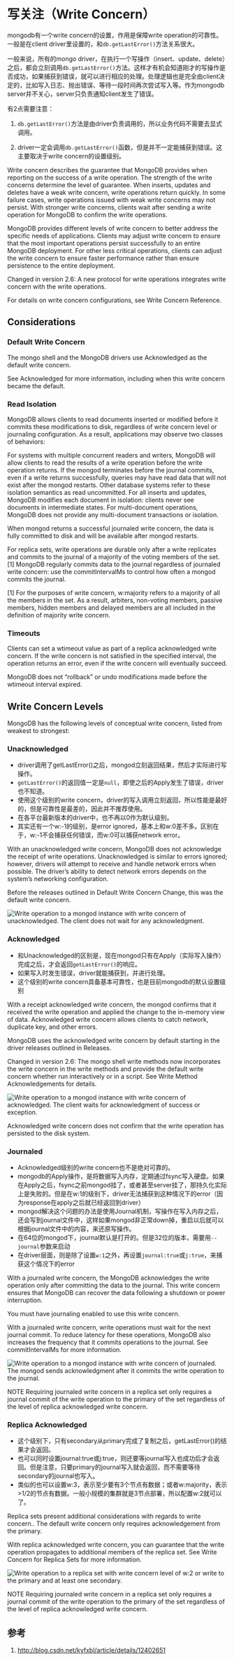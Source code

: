 # 写关注（Write Concern）

mongodb有一个write concern的设置，作用是保障write operation的可靠性。一般是在client driver里设置的，和`db.getLastError()`方法关系很大。

一般来说，所有的mongo driver，在执行一个写操作（insert、update、delete）之后，都会立刻调用`db.getLastError()`方法。这样才有机会知道刚才的写操作是否成功，如果捕获到错误，就可以进行相应的处理。处理逻辑也是完全由client决定的，比如写入日志、抛出错误、等待一段时间再次尝试写入等。作为mongodb server并不关心，server只负责通知client发生了错误。

有2点需要注意：

1. `db.getLastError()`方法是由driver负责调用的，所以业务代码不需要去显式调用。

2. driver一定会调用`db.getLastError()`函数，但是并不一定能捕获到错误。这主要取决于write concern的设置级别。

Write concern describes the guarantee that MongoDB provides when reporting on the success of a write operation. The strength of the write concerns determine the level of guarantee. When inserts, updates and deletes have a weak write concern, write operations return quickly. In some failure cases, write operations issued with weak write concerns may not persist. With stronger write concerns, clients wait after sending a write operation for MongoDB to confirm the write operations.

MongoDB provides different levels of write concern to better address the specific needs of applications. Clients may adjust write concern to ensure that the most important operations persist successfully to an entire MongoDB deployment. For other less critical operations, clients can adjust the write concern to ensure faster performance rather than ensure persistence to the entire deployment.

Changed in version 2.6: A new protocol for write operations integrates write concern with the write operations.

For details on write concern configurations, see Write Concern Reference.

## Considerations

### Default Write Concern
The mongo shell and the MongoDB drivers use Acknowledged as the default write concern.

See Acknowledged for more information, including when this write concern became the default.

### Read Isolation
MongoDB allows clients to read documents inserted or modified before it commits these modifications to disk, regardless of write concern level or journaling configuration. As a result, applications may observe two classes of behaviors:

For systems with multiple concurrent readers and writers, MongoDB will allow clients to read the results of a write operation before the write operation returns.
If the mongod terminates before the journal commits, even if a write returns successfully, queries may have read data that will not exist after the mongod restarts.
Other database systems refer to these isolation semantics as read uncommitted. For all inserts and updates, MongoDB modifies each document in isolation: clients never see documents in intermediate states. For multi-document operations, MongoDB does not provide any multi-document transactions or isolation.

When mongod returns a successful journaled write concern, the data is fully committed to disk and will be available after mongod restarts.

For replica sets, write operations are durable only after a write replicates and commits to the journal of a majority of the voting members of the set. [1] MongoDB regularly commits data to the journal regardless of journaled write concern: use the commitIntervalMs to control how often a mongod commits the journal.

[1]	For the purposes of write concern, w:majority refers to a majority of all the members in the set. As a result, arbiters, non-voting members, passive members, hidden members and delayed members are all included in the definition of majority write concern.

### Timeouts
Clients can set a wtimeout value as part of a replica acknowledged write concern. If the write concern is not satisfied in the specified interval, the operation returns an error, even if the write concern will eventually succeed.

MongoDB does not “rollback” or undo modifications made before the wtimeout interval expired.

## Write Concern Levels

MongoDB has the following levels of conceptual write concern, listed from weakest to strongest:

### Unacknowledged

- driver调用了getLastError()之后，mongod立刻返回结果，然后才实际进行写操作。
- `getLastError()`的返回值一定是`null`，即使之后的Apply发生了错误，driver也不知道。
- 使用这个级别的write concern，driver的写入调用立刻返回，所以性能是最好的，但是可靠性是最差的，因此并不推荐使用。
- 在各平台最新版本的driver中，也不再以0作为默认级别。
- 其实还有一个w:-1的级别，是error ignored，基本上和w:0差不多。区别在于，w:-1不会捕获任何错误，而w:0可以捕获network error。

With an unacknowledged write concern, MongoDB does not acknowledge the receipt of write operations. Unacknowledged is similar to errors ignored; however, drivers will attempt to receive and handle network errors when possible. The driver’s ability to detect network errors depends on the system’s networking configuration.

Before the releases outlined in Default Write Concern Change, this was the default write concern.

![Write operation to a ``mongod`` instance with write concern of ``unacknowledged``. The client does not wait for any acknowledgment.](crud-write-concern-unack.png)

### Acknowledged

- 和Unacknowledged的区别是，现在mongod只有在Apply（实际写入操作）完成之后，才会返回`getLastError()`的响应。
- 如果写入时发生错误，driver就能捕获到，并进行处理。
- 这个级别的write concern具备基本可靠性，也是目前mongodb的默认设置级别

With a receipt acknowledged write concern, the mongod confirms that it received the write operation and applied the change to the in-memory view of data. Acknowledged write concern allows clients to catch network, duplicate key, and other errors.

MongoDB uses the acknowledged write concern by default starting in the driver releases outlined in Releases.

Changed in version 2.6: The mongo shell write methods now incorporates the write concern in the write methods and provide the default write concern whether run interactively or in a script. See Write Method Acknowledgements for details.

![Write operation to a ``mongod`` instance with write concern of ``acknowledged``. The client waits for acknowledgment of success or exception.](crud-write-concern-ack.png)

Acknowledged write concern does not confirm that the write operation has persisted to the disk system.

### Journaled

- Acknowledged级别的write concern也不是绝对可靠的。
- mongodb的Apply操作，是将数据写入内存，定期通过fsync写入硬盘。如果在Apply之后，fsync之前mongod挂了，或者甚至server挂了，那持久化实际上是失败的。但是在w:1的级别下，driver无法捕获到这种情况下的error（因为response在apply之后就已经返回到driver）
- mongod解决这个问题的办法是使用Journal机制，写操作在写入内存之后，还会写到journal文件中，这样如果mongod非正常down掉，重启以后就可以根据journal文件中的内容，来还原写操作。
- 在64位的mongod下，journal默认是打开的。但是32位的版本，需要用`--journal`参数来启动
- 在driver层面，则是除了设置`w:1`之外，再设置`journal:true`或`j:true`，来捕获这个情况下的error

With a journaled write concern, the MongoDB acknowledges the write operation only after committing the data to the journal. This write concern ensures that MongoDB can recover the data following a shutdown or power interruption.

You must have journaling enabled to use this write concern.

With a journaled write concern, write operations must wait for the next journal commit. To reduce latency for these operations, MongoDB also increases the frequency that it commits operations to the journal. See commitIntervalMs for more information.

![Write operation to a ``mongod`` instance with write concern of ``journaled``. The ``mongod`` sends acknowledgment after it commits the write operation to the journal.](crud-write-concern-journal.png)

NOTE
Requiring journaled write concern in a replica set only requires a journal commit of the write operation to the primary of the set regardless of the level of replica acknowledged write concern.

### Replica Acknowledged

- 这个级别下，只有secondary从primary完成了复制之后，getLastError()的结果才会返回。
- 也可以同时设置journal:true或j:true，则还要等journal写入也成功后才会返回。但是注意，只要primary的journal写入就会返回，而不需要等待secondary的journal也写入。
- 类似的也可以设置w:3，表示至少要有3个节点有数据；或者w:majority，表示>1/2的节点有数据。一般小规模的集群就是3节点部署，所以配置w:2就可以了。

Replica sets present additional considerations with regards to write concern.. The default write concern only requires acknowledgement from the primary.

With replica acknowledged write concern, you can guarantee that the write operation propagates to additional members of the replica set. See Write Concern for Replica Sets for more information.

![Write operation to a replica set with write concern level of ``w:2`` or write to the primary and at least one secondary.](crud-write-concern-w2.png)

NOTE
Requiring journaled write concern in a replica set only requires a journal commit of the write operation to the primary of the set regardless of the level of replica acknowledged write concern.

## 参考

1. http://blog.csdn.net/kyfxbl/article/details/12402651